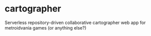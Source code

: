 # cartographer
Serverless repository-driven collaborative cartographer web app for metroidvania games (or anything else?)
